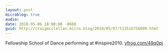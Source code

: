 ```yaml
---
layout: post
microblog: true
audio: 
date: 2010-05-06 18:00:00 -0600
guid: http://craigmcclellan.micro.blog/2010/05/07/t13516756099.html
---
```

Fellowship School of Dance performing at #inspire2010.  [yfrog.com/49q0pj](http://yfrog.com/49q0pj)
